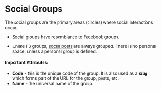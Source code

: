 
# Social Groups

The social groups are the primary areas (circles) where social interactions occur.

- Social groups have resemblance to Facebook groups.

- Unlike FB groups, [social posts](https://github.com/ErpNetDocs/tech/blob/master/modules/community/social-interactions/social-posts.md) are always grouped. There is no personal space, unless a personal group is defined.

#### Important Attributes:

- **Code** - this is the unique code of the group. It is also used as a ***slug*** which forms part of the URL for the group, posts, etc.
- **Name** - the universal name of the group.
